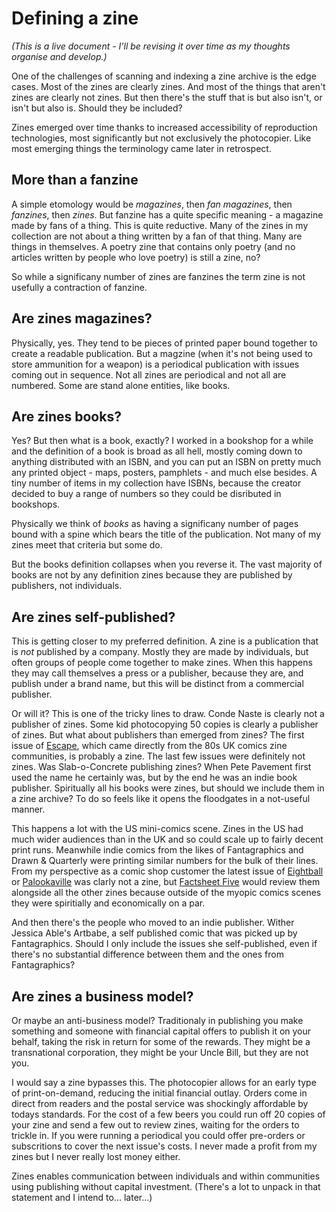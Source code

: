 # Defining a zine

*(This is a live document - I'll be revising it over time as my thoughts organise and develop.)*

One of the challenges of scanning and indexing a zine archive is the edge cases. Most of the zines are clearly zines. And most of the things that aren't zines are clearly not zines. But then there's the stuff that is but also isn't, or isn't but also is. Should they be included? 

Zines emerged over time thanks to increased accessibility of reproduction technologies, most significantly but not exclusively the photocopier. Like most emerging things the terminology came later in retrospect. 

## More than a fanzine

A simple etomology would be *magazines*, then *fan magazines*, then *fanzines*, then *zines*. But fanzine has a quite specific meaning - a magazine made by fans of a thing. This is quite reductive. Many of the zines in my collection are not about a thing written by a fan of that thing. Many are things in themselves. A poetry zine that contains only poetry (and no articles written by people who love poetry) is still a zine, no? 

So while a significany number of zines are fanzines the term zine is not usefully a contraction of fanzine. 

## Are zines magazines?

Physically, yes. They tend to be pieces of printed paper bound together to create a readable publication. But a magzine (when it's not being used to store ammunition for a weapon) is a periodical publication with issues coming out in sequence. Not all zines are periodical and not all are numbered. Some are stand alone entities, like books.

## Are zines books? 

Yes? But then what is a book, exactly? I worked in a bookshop for a while and the definition of a book is broad as all hell, mostly coming down to anything distributed with an ISBN, and you can put an ISBN on pretty much any printed object - maps, posters, pamphlets - and much else besides. A tiny number of items in my collection have ISBNs, because the creator decided to buy a range of numbers so they could be disributed in bookshops. 

Physically we think of *books* as having a significany number of pages bound with a spine which bears the title of the publication. Not many of my zines meet that criteria but some do. 

But the books definition collapses when you reverse it. The vast majority of books are not by any definition zines because they are published by publishers, not individuals. 

## Are zines self-published? 

This is getting closer to my preferred definition. A zine is a publication that is *not* published by a company. Mostly they are made by individuals, but often groups of people come together to make zines. When this happens they may call themselves a press or a publisher, because they are, and publish under a brand name, but this will be distinct from a commercial publisher. 

Or will it? This is one of the tricky lines to draw. Conde Naste is clearly not a publisher of zines. Some kid photocopying 50 copies is clearly a publisher of zines. But what about publishers than emerged from zines? The first issue of [Escape](https://archive.org/details/escapemagazineuk), which came directly from the 80s UK comics zine communities, is probably a zine. The last few issues were definitely not zines. Was Slab-o-Concrete publishing zines? When Pete Pavement first used the name he certainly was, but by the end he was an indie book publisher. Spiritually all his books were zines, but should we include them in a zine archive? To do so feels like it opens the floodgates in a not-useful manner. 

This happens a lot with the US mini-comics scene. Zines in the US had much wider audiences than in the UK and so could scale up to fairly decent print runs. Meanwhile indie comics from the likes of Fantagraphics and Drawn & Quarterly were printing similar numbers for the bulk of their lines. From my perspective as a comic shop customer the latest issue of [Eightball](https://en.wikipedia.org/wiki/Eightball_(comics)) or [Palookaville](https://en.wikipedia.org/wiki/Palookaville_(comics)) was clarly not a zine, but [Factsheet Five](https://archive.org/search?query=factsheet+five) would review them alongside all the other zines because outside of the myopic comics scenes they were spiritially and economically on a par. 

And then there's the people who moved to an indie publisher. Wither Jessica Able's Artbabe, a self published comic that was picked up by Fantagraphics. Should I only include the issues she self-published, even if there's no substantial difference between them and the ones from Fantagraphics?

## Are zines a business model? 

Or maybe an anti-business model? Traditionaly in publishing you make something and someone with financial capital offers to publish it on your behalf, taking the risk in return for some of the rewards. They might be a transnational corporation, they might be your Uncle Bill, but they are not you. 

I would say a zine bypasses this. The photocopier allows for an early type of print-on-demand, reducing the initial financial outlay. Orders come in direct from readers and the postal service was shockingly affordable by todays standards. For the cost of a few beers you could run off 20 copies of your zine and send a few out to review zines, waiting for the orders to trickle in. If you were running a periodical you could offer pre-orders or subscritions to cover the next issue's costs. I never made a profit from my zines but I never really lost money either.

Zines enables communication between individuals and within communities using publishing without capital investment. (There's a lot to unpack in that statement and I intend to... later...)

